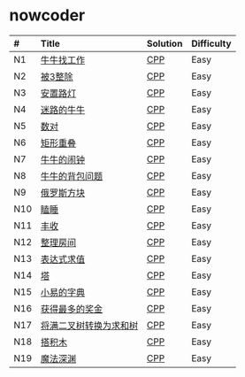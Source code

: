 # nowcoder


| # | Title | Solution | Difficulty |
| :------ | :------ | :------ | :----- |
| N1 | [牛牛找工作](https://www.nowcoder.com/practice/46e837a4ea9144f5ad2021658cb54c4d?tpId=98&tqId=32824&tPage=1&rp=1&ru=%2Fta%2F2019test&qru=%2Fta%2F2019test%2Fquestion-ranking) | [CPP](./cc/N1.牛牛找工作/牛牛找工作.cc)  | Easy |
| N2 | [被3整除](https://www.nowcoder.com/practice/51dcb4eef6004f6f8f44d927463ad5e8?tpId=98&tqId=32825&tPage=1&rp=1&ru=%2Fta%2F2019test&qru=%2Fta%2F2019test%2Fquestion-ranking) | [CPP](./cc/N2.被3整除/被3整除.cc)  | Easy |
| N3 | [安置路灯](https://www.nowcoder.com/practice/3a3577b9d3294fb7845b96a9cd2e099c?tpId=98&tqId=32826&tPage=1&rp=1&ru=/ta/2019test&qru=/ta/2019test/question-ranking) | [CPP](./cc/N3.安置路灯/安置路灯.cc)  | Easy |
| N4 | [迷路的牛牛](https://www.nowcoder.com/practice/fc72d3493d7e4be883e931d507352a4a?tpId=98&tqId=32827&tPage=1&rp=1&ru=%2Fta%2F2019test&qru=%2Fta%2F2019test%2Fquestion-ranking) | [CPP](./cc/N4.迷路的牛牛/迷路的牛牛.cc)  | Easy |
| N5 | [数对](https://www.nowcoder.com/practice/bac5a2372e204b2ab04cc437db76dc4f?tpId=98&tqId=32828&tPage=1&rp=1&ru=/ta/2019test&qru=/ta/2019test/question-ranking) | [CPP](./cc/N5.数对/数对.cc)  | Easy |
| N6 | [矩形重叠](https://www.nowcoder.com/practice/a22dd98b3d224f2bb89142f8acc2fe57?tpId=98&tqId=32829&tPage=1&rp=1&ru=%2Fta%2F2019test&qru=%2Fta%2F2019test%2Fquestion-ranking) | [CPP](./cc/N6.矩形重叠/矩形重叠.cc)  | Easy |
| N7 | [牛牛的闹钟](https://www.nowcoder.com/practice/9173e83d1774462f81255a26feafd7c6?tpId=98&tqId=32830&tPage=1&rp=1&ru=%2Fta%2F2019test&qru=%2Fta%2F2019test%2Fquestion-ranking) | [CPP](./cc/N7.牛牛的闹钟/牛牛的闹钟.cc)  | Easy |
| N8 | [牛牛的背包问题](https://www.nowcoder.com/practice/bf877f837467488692be703735db84e6?tpId=98&tqId=32831&tPage=1&rp=1&ru=%2Fta%2F2019test&qru=%2Fta%2F2019test%2Fquestion-ranking) | [CPP](./cc/N8.牛牛的背包问题/牛牛的背包问题.cc)  | Easy |
| N9 | [俄罗斯方块](https://www.nowcoder.com/practice/9407e24a70b04fedba4ab3bd3ae29704?tpId=98&tqId=32832&tPage=1&rp=1&ru=%2Fta%2F2019test&qru=%2Fta%2F2019test%2Fquestion-ranking) | [CPP](./cc/N9.俄罗斯方块/俄罗斯方块.cc)  | Easy |
| N10 | [瞌睡](https://www.nowcoder.com/practice/93f2c11daeaf45959bb47e7894047085?tpId=98&tqId=32833&tPage=1&rp=1&ru=%2Fta%2F2019test&qru=%2Fta%2F2019test%2Fquestion-ranking) | [CPP](./cc/N10.瞌睡/瞌睡.cc)  | Easy |
| N11 | [丰收](https://www.nowcoder.com/practice/83b419c027fa490aa60669b0e7dc06a3?tpId=98&tqId=32834&tPage=1&rp=1&ru=%2Fta%2F2019test&qru=%2Fta%2F2019test%2Fquestion-ranking) | [CPP](./cc/N11.丰收/丰收.cc)  | Easy |
| N12 | [整理房间](https://www.nowcoder.com/practice/c32f4c74446541a1ad2abbe54476681f?tpId=98&tqId=32835&tPage=1&rp=1&ru=%2Fta%2F2019test&qru=%2Fta%2F2019test%2Fquestion-ranking) | [CPP](./cc/N12.整理房间/整理房间.cc)  | Easy |
| N13 | [表达式求值](https://www.nowcoder.com/practice/3e483fe3c0bb447bb17ffb3eeeca78ba?tpId=98&tqId=32836&tPage=1&rp=1&ru=%2Fta%2F2019test&qru=%2Fta%2F2019test%2Fquestion-ranking) | [CPP](./cc/N13.表达式求值/表达式求值.cc)  | Easy |
| N14 | [塔](https://www.nowcoder.com/practice/54868056c5664586b121d9098d008719?tpId=98&tqId=32837&tPage=1&rp=1&ru=%2Fta%2F2019test&qru=%2Fta%2F2019test%2Fquestion-ranking) | [CPP](./cc/N14.塔/塔.cc)  | Easy |
| N15 | [小易的字典](https://www.nowcoder.com/practice/12b1b8ef17e1441f86f322b250bff4c0?tpId=98&tqId=32838&tPage=1&rp=1&ru=%2Fta%2F2019test&qru=%2Fta%2F2019test%2Fquestion-ranking) | [CPP](./cc/N15.小易的字典/小易的字典.cc)  | Easy |
| N16 | [获得最多的奖金](https://www.nowcoder.com/practice/247f7bd088764aefa7474cff27489095?tpId=98&tqId=32839&tPage=1&rp=1&ru=/ta/2019test&qru=/ta/2019test/question-ranking) | [CPP](./cc/N16.获得最多的奖金/获得最多的奖金.cc)  | Easy |
| N17 | [将满二叉树转换为求和树](https://www.nowcoder.com/practice/b31734e46ba644de85a9cf95bbd57a5f?tpId=98&tqId=32840&tPage=1&rp=1&ru=%2Fta%2F2019test&qru=%2Fta%2F2019test%2Fquestion-ranking) | [CPP](./cc/N17.将满二叉树转换为求和树/将满二叉树转换为求和树.cc)  | Easy |
| N18 | [搭积木](https://www.nowcoder.com/practice/55371b74b2f243e3820e57ee4c7b5504?tpId=98&tqId=32841&tPage=1&rp=1&ru=%2Fta%2F2019test&qru=%2Fta%2F2019test%2Fquestion-ranking) | [CPP](./cc/N18.搭积木/搭积木.cc)  | Easy |
| N19 | [魔法深渊](https://www.nowcoder.com/practice/55e34723b1d34c42af83b39de2395408?tpId=98&tqId=32842&tPage=1&rp=1&ru=%2Fta%2F2019test&qru=%2Fta%2F2019test%2Fquestion-ranking) | [CPP](./cc/N19.魔法深渊/魔法深渊.cc)  | Easy |

